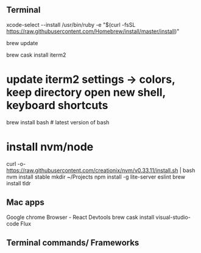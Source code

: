 
## Terminal
xcode-select --install
/usr/bin/ruby -e "$(curl -fsSL https://raw.githubusercontent.com/Homebrew/install/master/install)"

brew update

brew cask install iterm2

# update iterm2 settings -> colors, keep directory open new shell, keyboard shortcuts
brew install bash # latest version of bash
# install nvm/node
curl -o- https://raw.githubusercontent.com/creationix/nvm/v0.33.11/install.sh | bash
nvm install stable
mkdir ~/Projects
npm install -g lite-server eslint
brew install tldr

## Mac apps
Google chrome Browser - React Devtools
brew cask install visual-studio-code
Flux

## Terminal commands/ Frameworks

